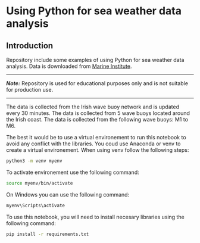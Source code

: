 # Using Python for sea weather data analysis

## Introduction
Repository include some examples of using Python for sea weather data analysis. Data is downloaded from [Marine Institute](https://erddap.marine.ie/erddap/index.html).

----
***Note:*** Repository is used for educational purposes only and is not suitable for production use.

----



The data is collected from the Irish wave buoy network and is updated every 30 minutes. The data is collected from 5 wave buoys located around the Irish coast. The data is collected from the following wave buoys: M1 to M6.

The best it would be to use a virtual environement to run this notebook to avoid any conflict with the libraries. You coud use Anaconda or venv to create a virtual environement. When using venv follow the following steps:

```bash
python3 -m venv myenv
```
To activate environement use the following command:
```bash
source myenv/bin/activate
```

On Windows you can use the following command:

```bash
myenv\Scripts\activate
```


To use this notebook, you will need to install necesary libraries using the following command:

```bash
pip install -r requirements.txt
```

